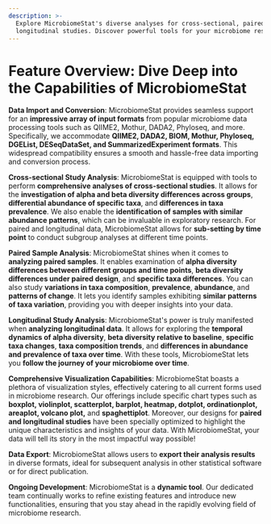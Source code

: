 ```yaml
---
description: >-
  Explore MicrobiomeStat's diverse analyses for cross-sectional, paired, and
  longitudinal studies. Discover powerful tools for your microbiome research!
---
```


# Feature Overview: Dive Deep into the Capabilities of MicrobiomeStat

**Data Import and Conversion**: MicrobiomeStat provides seamless support for an **impressive array of input formats** from popular microbiome data processing tools such as QIIME2, Mothur, DADA2, Phyloseq, and more. Specifically, we accommodate **QIIME2, DADA2, BIOM, Mothur, Phyloseq, DGEList, DESeqDataSet, and SummarizedExperiment formats**. This widespread compatibility ensures a smooth and hassle-free data importing and conversion process.&#x20;

**Cross-sectional Study Analysis**: MicrobiomeStat is equipped with tools to perform **comprehensive analyses of cross-sectional studies**. It allows for the **investigation of alpha and beta diversity differences across groups**, **differential abundance of specific taxa**, and **differences in taxa prevalence**. We also enable the **identification of samples with similar abundance patterns**, which can be invaluable in exploratory research. For paired and longitudinal data, MicrobiomeStat allows for **sub-setting by time point** to conduct subgroup analyses at different time points.&#x20;

**Paired Sample Analysis**: MicrobiomeStat shines when it comes to **analyzing paired samples**. It enables examination of **alpha diversity differences between different groups and time points**, **beta diversity differences under paired design**, and **specific taxa differences**. You can also study **variations in taxa composition**, **prevalence**, **abundance**, and **patterns of change**. It lets you identify samples exhibiting **similar patterns of taxa variation**, providing you with deeper insights into your data.&#x20;

**Longitudinal Study Analysis**: MicrobiomeStat's power is truly manifested when **analyzing longitudinal data**. It allows for exploring the **temporal dynamics of alpha diversity**, **beta diversity relative to baseline**, **specific taxa changes**, **taxa composition trends**, and **differences in abundance and prevalence of taxa over time**. With these tools, MicrobiomeStat lets you **follow the journey of your microbiome over time**.&#x20;

**Comprehensive Visualization Capabilities**: MicrobiomeStat boasts a plethora of visualization styles, effectively catering to all current forms used in microbiome research. Our offerings include specific chart types such as **boxplot, violinplot, scatterplot, barplot, heatmap, dotplot, ordinationplot, areaplot, volcano plot,** and **spaghettiplot**. Moreover, our designs for **paired and longitudinal studies** have been specially optimized to highlight the unique characteristics and insights of your data. With MicrobiomeStat, your data will tell its story in the most impactful way possible!&#x20;

**Data Export**: MicrobiomeStat allows users to **export their analysis results** in diverse formats, ideal for subsequent analysis in other statistical software or for direct publication.&#x20;

**Ongoing Development**: MicrobiomeStat is a **dynamic tool**. Our dedicated team continually works to refine existing features and introduce new functionalities, ensuring that you stay ahead in the rapidly evolving field of microbiome research.&#x20;
